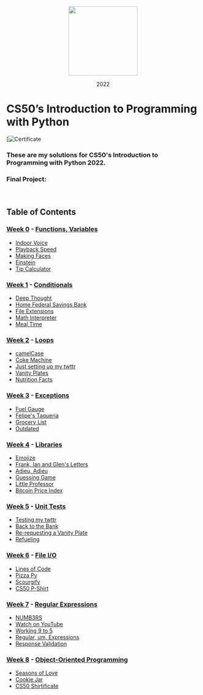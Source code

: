 <div align=center>
    <img src="https://upload.wikimedia.org/wikipedia/en/thumb/2/29/Harvard_shield_wreath.svg/1200px-Harvard_shield_wreath.svg.png" height=180>
    <p> 2022</p>
</div>

# CS50’s Introduction to Programming with Python
[![Certificate]()
### These are my solutions for CS50's Introduction to Programming with Python 2022.
### Final Project: []()
<br/>

## Table of Contents
### [Week 0](/Week%200/) - [Functions, Variables](https://cs50.harvard.edu/python/2022/weeks/0/)
- [Indoor Voice]()
- [Playback Speed]()
- [Making Faces]()
- [Einstein]()
- [Tip Calculator]()

### [Week 1](/Week%201/) - [Conditionals](https://cs50.harvard.edu/python/2022/weeks/1/)
- [Deep Thought]()
- [Home Federal Savings Bank]()
- [File Extensions]()
- [Math Interpreter]()
- [Meal Time]()

### [Week 2](/Week%202/) - [Loops](https://cs50.harvard.edu/python/2022/weeks/2/)
- [camelCase](https://github.com/kjown/CS50P/blob/main/pset2/camel.py)
- [Coke Machine]()
- [Just setting up my twttr]()
- [Vanity Plates]()
- [Nutrition Facts]()

### [Week 3](/Week%203/) - [Exceptions](https://cs50.harvard.edu/python/2022/weeks/3/)
- [Fuel Gauge]()
- [Felipe's Taqueria]()
- [Grocery List]()
- [Outdated]()

### [Week 4](/Week%204/) - [Libraries](https://cs50.harvard.edu/python/2022/weeks/4/)
- [Emojize]()
- [Frank, Ian and Glen's Letters]()
- [Adieu, Adieu]()
- [Guessing Game]()
- [Little Professor]()
- [Bitcoin Price Index]()

### [Week 5](/Week%205/) - [Unit Tests](https://cs50.harvard.edu/python/2022/weeks/5/)
- [Testing my twttr]()
- [Back to the Bank]()
- [Re-requesting a Vanity Plate]()
- [Refueling]()

### [Week 6](/Week%206/) - [File I/O](https://cs50.harvard.edu/python/2022/weeks/6/)
- [Lines of Code]()
- [Pizza Py]()
- [Scourgify]()
- [CS50 P-Shirt]()

### [Week 7](/Week%207/) - [Regular Expressions](https://cs50.harvard.edu/python/2022/weeks/7/)
- [NUMB3RS]()
- [Watch on YouTube]()
- [Working 9 to 5]()
- [Regular, um, Expressions]()
- [Response Validation]()

### [Week 8](/Week%208/) - [Object-Oriented Programming](https://cs50.harvard.edu/python/2022/weeks/8)
- [Seasons of Love]()
- [Cookie Jar]()
- [CS50 Shirtificate]()
